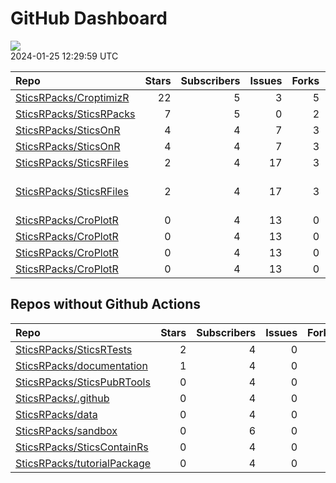 GitHub Dashboard
================

![](https://github.com/SticsRPacks/status/workflows/Render%20Status/badge.svg)  
2024-01-25 12:29:59 UTC

| Repo                                                                  | Stars | Subscribers | Issues | Forks | Status                                                                                                                                                                                                                                                                                                        | Commit                                                                                                                                                                                                                      |
|:----------------------------------------------------------------------|------:|------------:|-------:|------:|:--------------------------------------------------------------------------------------------------------------------------------------------------------------------------------------------------------------------------------------------------------------------------------------------------------------|:----------------------------------------------------------------------------------------------------------------------------------------------------------------------------------------------------------------------------|
| [SticsRPacks/CroptimizR](https://github.com/SticsRPacks/CroptimizR)   |    22 |           5 |      3 |     5 | [![](https://github.com/SticsRPacks/CroptimizR/workflows/R-CMD-check/badge.svg)](https://github.com/SticsRPacks/CroptimizR/actions/runs/7301924387) [![](https://github.com/SticsRPacks/CroptimizR/workflows/test-coverage/badge.svg)](https://github.com/SticsRPacks/CroptimizR/actions/runs/7301829512)     | <a href="https://github.com/SticsRPacks/CroptimizR/commit/8c387e61cd4ec0a3eb6191d406b0dc66a477b883" title="Update DESCRIPTION and NEWS files for new release">8c387e</a>                                                    |
| [SticsRPacks/SticsRPacks](https://github.com/SticsRPacks/SticsRPacks) |     7 |           5 |      0 |     2 | [![](https://github.com/SticsRPacks/SticsRPacks/workflows/R-CMD-check/badge.svg)](https://github.com/SticsRPacks/SticsRPacks/actions/runs/7582490901)                                                                                                                                                         | <a href="https://github.com/SticsRPacks/SticsRPacks/commit/f552d1a9968011a32dffd164003b5bb2f43ef8eb" title="New release0.5 citation update (#12)">f552d1</a>                                                                |
| [SticsRPacks/SticsOnR](https://github.com/SticsRPacks/SticsOnR)       |     4 |           4 |      7 |     3 | [![](https://github.com/SticsRPacks/SticsOnR/workflows/Update%20CITATION.cff/badge.svg)](https://github.com/SticsRPacks/SticsOnR/actions/runs/5540907600)                                                                                                                                                     | <a href="https://github.com/SticsRPacks/SticsOnR/commit/3a250b188e0b083c2c56a547c5abb23411c73da6" title="Update update-citation-cff.yaml (#7)">3a250b</a>                                                                   |
| [SticsRPacks/SticsOnR](https://github.com/SticsRPacks/SticsOnR)       |     4 |           4 |      7 |     3 | [![](https://github.com/SticsRPacks/SticsOnR/workflows/R-CMD-check/badge.svg)](https://github.com/SticsRPacks/SticsOnR/actions/runs/7555940379) [![](https://github.com/SticsRPacks/SticsOnR/workflows/test-coverage/badge.svg)](https://github.com/SticsRPacks/SticsOnR/actions/runs/7555940383)             | <a href="https://github.com/SticsRPacks/SticsOnR/commit/ccb00a69d1fbb0b46c1567dd3c05884f458e74e2" title="added recursive to FALSE: if sub-dir exist (i.e. plant dir) they are now not taken into account. (#14)">ccb00a</a> |
| [SticsRPacks/SticsRFiles](https://github.com/SticsRPacks/SticsRFiles) |     2 |           4 |     17 |     3 | [![](https://github.com/SticsRPacks/SticsRFiles/workflows/Update%20CITATION.cff/badge.svg)](https://github.com/SticsRPacks/SticsRFiles/actions/runs/7584689271)                                                                                                                                               | <a href="https://github.com/SticsRPacks/SticsRFiles/commit/b7b1ee2c0e3191129fab64e60c3ee3734d558fd5" title="rewrote get_param_info as for variables (#47)">b7b1ee</a>                                                       |
| [SticsRPacks/SticsRFiles](https://github.com/SticsRPacks/SticsRFiles) |     2 |           4 |     17 |     3 | [![](https://github.com/SticsRPacks/SticsRFiles/workflows/R-CMD-check/badge.svg)](https://github.com/SticsRPacks/SticsRFiles/actions/runs/7609235152) [![](https://github.com/SticsRPacks/SticsRFiles/workflows/test-coverage/badge.svg)](https://github.com/SticsRPacks/SticsRFiles/actions/runs/7609235146) | \<a href=“<https://github.com/SticsRPacks/SticsRFiles/commit/f8c31463adddaa355dec81730780dfac3afc355d>” title=“Fix deprecated argument”version” for variables (#54)“\>f8c314</a>                                            |
| [SticsRPacks/CroPlotR](https://github.com/SticsRPacks/CroPlotR)       |     0 |           4 |     13 |     0 | [![](https://github.com/SticsRPacks/CroPlotR/workflows/Update%20CITATION.cff/badge.svg)](https://github.com/SticsRPacks/CroPlotR/actions/runs/7221299626)                                                                                                                                                     | <a href="https://github.com/SticsRPacks/CroPlotR/commit/6aa8a81ba8aa9a15e50c70920e9a8cae7d935443" title="Merge pull request #33 from SticsRPacks/sbuis-patch-1">6aa8a8</a>                                                  |
| [SticsRPacks/CroPlotR](https://github.com/SticsRPacks/CroPlotR)       |     0 |           4 |     13 |     0 | [![](https://github.com/SticsRPacks/CroPlotR/workflows/R-CMD-check/badge.svg)](https://github.com/SticsRPacks/CroPlotR/actions/runs/7572987074) [![](https://github.com/SticsRPacks/CroPlotR/workflows/test-coverage/badge.svg)](https://github.com/SticsRPacks/CroPlotR/actions/runs/7572987073)             | <a href="https://github.com/SticsRPacks/CroPlotR/commit/c7040244a60c19dac811104e7ff84a166a5dbe74" title="Merge pull request #36 from SticsRPacks/updatestats">c70402</a>                                                    |
| [SticsRPacks/CroPlotR](https://github.com/SticsRPacks/CroPlotR)       |     0 |           4 |     13 |     0 | [![](https://github.com/SticsRPacks/CroPlotR/workflows/Update%20CITATION.cff/badge.svg)](https://github.com/SticsRPacks/CroPlotR/actions/runs/7221299626)                                                                                                                                                     | <a href="https://github.com/SticsRPacks/CroPlotR/commit/6aa8a81ba8aa9a15e50c70920e9a8cae7d935443" title="Merge pull request #33 from SticsRPacks/sbuis-patch-1">6aa8a8</a>                                                  |
| [SticsRPacks/CroPlotR](https://github.com/SticsRPacks/CroPlotR)       |     0 |           4 |     13 |     0 | [![](https://github.com/SticsRPacks/CroPlotR/workflows/R-CMD-check/badge.svg)](https://github.com/SticsRPacks/CroPlotR/actions/runs/7572987074) [![](https://github.com/SticsRPacks/CroPlotR/workflows/test-coverage/badge.svg)](https://github.com/SticsRPacks/CroPlotR/actions/runs/7572987073)             | <a href="https://github.com/SticsRPacks/CroPlotR/commit/c7040244a60c19dac811104e7ff84a166a5dbe74" title="Merge pull request #36 from SticsRPacks/updatestats">c70402</a>                                                    |

## Repos without Github Actions

| Repo                                                                          | Stars | Subscribers | Issues | Forks |
|:------------------------------------------------------------------------------|------:|------------:|-------:|------:|
| [SticsRPacks/SticsRTests](https://github.com/SticsRPacks/SticsRTests)         |     2 |           4 |      0 |     1 |
| [SticsRPacks/documentation](https://github.com/SticsRPacks/documentation)     |     1 |           4 |      0 |     0 |
| [SticsRPacks/SticsPubRTools](https://github.com/SticsRPacks/SticsPubRTools)   |     0 |           4 |      0 |     0 |
| [SticsRPacks/.github](https://github.com/SticsRPacks/.github)                 |     0 |           4 |      0 |     0 |
| [SticsRPacks/data](https://github.com/SticsRPacks/data)                       |     0 |           4 |      0 |     0 |
| [SticsRPacks/sandbox](https://github.com/SticsRPacks/sandbox)                 |     0 |           6 |      0 |     0 |
| [SticsRPacks/SticsContainRs](https://github.com/SticsRPacks/SticsContainRs)   |     0 |           4 |      0 |     0 |
| [SticsRPacks/tutorialPackage](https://github.com/SticsRPacks/tutorialPackage) |     0 |           4 |      0 |     0 |
